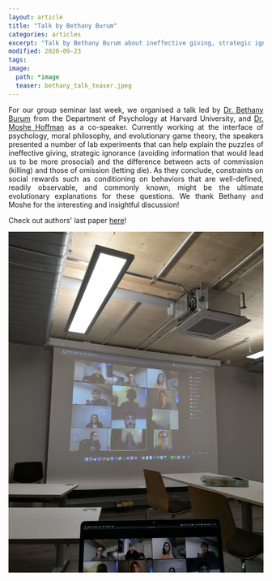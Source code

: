 ```yaml
---
layout: article
title: "Talk by Bethany Burum"
categories: articles
excerpt: "Talk by Bethany Burum about ineffective giving, strategic ignorance and commission/omission acts."
modified: 2020-09-23
tags:
image:
  path: *image
  teaser: bethany_talk_teaser.jpeg
---
```


<p align="justify">
For our group seminar last week, we organised a talk led by <a href="https://www.bethanyburum.com">Dr. Bethany Burum</a> from the Department of Psychology at Harvard University, and <a href="https://sites.google.com/site/hoffmanmoshe/">Dr. Moshe Hoffman</a> as a co-speaker. Currently working at the interface of psychology, moral philosophy, and evolutionary game theory, the speakers presented a number of lab experiments that can help explain the puzzles of ineffective giving, strategic ignorance (avoiding information that would lead us to be more prosocial) and the difference between acts of commission (killing) and those of omission (letting die). As they conclude, constraints on social rewards such as conditioning on behaviors that are well-defined, readily observable, and commonly known, might be the ultimate evolutionary explanations for these questions. We thank Bethany and Moshe for the interesting and insightful discussion!

</p>

Check out authors' last paper <a href="https://www.nature.com/articles/s41562-020-00950-4">here</a>!

<img src="../../images/bethany_talk.jpg" class="center">